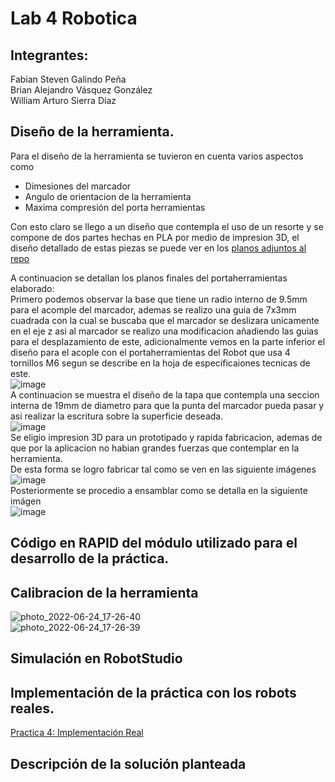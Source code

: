 # Lab 4 Robotica
## Integrantes:

Fabian Steven Galindo Peña  
Brian Alejandro Vásquez González  
William Arturo Sierra Díaz  

## Diseño de la herramienta.
Para el diseño de la herramienta se tuvieron en cuenta varios aspectos como
+ Dimesiones del marcador
+ Angulo de orientacion de la herramienta
+ Maxima compresión del porta herramientas

Con esto claro se llego a un diseño que contempla el uso de un resorte y se compone de dos partes hechas en PLA por medio de impresion 3D, el diseño detallado de estas piezas se puede ver en los [planos adjuntos al repo](Planos/)

A continuacion se detallan los planos finales del portaherramientas elaborado:  
Primero podemos observar la base que tiene un radio interno de 9.5mm para el acomple del marcador, ademas se realizo una guia de 7x3mm cuadrada con la cual se buscaba que el marcador se deslizara unicamente en el eje z asi al marcador se realizo una modificacion añadiendo las guias para el desplazamiento de este, adicionalmente vemos en la parte inferior el diseño para el acople con el portaherramientas del Robot que usa 4 tornillos M6 segun se describe en la hoja de especificaiones tecnicas de este.  
![image](https://user-images.githubusercontent.com/36159469/176569190-1656b5df-f36b-46f4-9bbc-88ab7dbace7e.png)  
A continuacion se muestra el diseño de la tapa que contempla una seccion interna de 19mm de diametro para que la punta del marcador pueda pasar y asi realizar la escritura sobre la superficie deseada.  
![image](https://user-images.githubusercontent.com/36159469/176569223-d9d7589e-c9c7-471c-a6b3-3f8279678861.png)  
Se eligio impresion 3D para un prototipado y rapida fabricacion, ademas de que por la aplicacion no habian grandes fuerzas que contemplar en la herramienta.   
De esta forma se logro fabricar tal como se ven en las siguiente imágenes  
![image](https://user-images.githubusercontent.com/36159469/176569928-822a9bc9-c05e-4f21-9f61-8c6d1521cc8b.png)   
Posteriormente se procedio a ensamblar como se detalla en la siguiente imágen  
![image](https://user-images.githubusercontent.com/36159469/176569981-e45debea-39f7-40e9-8f00-73419138588c.png)  

## Código en RAPID del módulo utilizado para el desarrollo de la práctica.



## Calibracion de la herramienta

![photo_2022-06-24_17-26-40](https://user-images.githubusercontent.com/36159469/176571642-f9e8e15c-c4b8-4055-9782-ac1b769c593b.jpg)  
![photo_2022-06-24_17-26-39](https://user-images.githubusercontent.com/36159469/176571647-72999a6d-08e2-4c95-a0a6-ef888fffd367.jpg)  


## Simulación en RobotStudio
## Implementación de la práctica con los robots reales.

[Practica 4: Implementación Real](https://youtu.be/nFzFDuL_ORQ)
## Descripción de la solución planteada
